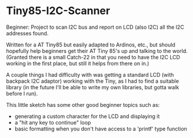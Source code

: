 # Tiny85-I2C-Scanner
Beginner: Project to scan I2C bus and report on LCD (also I2C) all the I2C addresses found.

Written for a AT Tiny85 but easily adapted to Ardinos, etc., but should hopefully help beginners get their AT Tiny 85's up and talking to the world.  (Granted there is a small Catch-22 in that you need to have the I2C LCD working in the first place, but still it helps from there on in.)

A couple things I had difficulty with was getting a standard LCD (with backpack I2C adaptor) working with the Tiny, as I had to find a suitable library (in the future I'll be able to write my own libraries, but gotta walk before I run).

This little sketch has some other good beginner topics such as:
- generating a custom character for the LCD and displaying it
- a "hit any key to continue" loop
- basic formatting when you don't have access to a 'printf' type function
